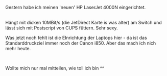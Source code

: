 <html><body><p>Gestern habe ich meinen 'neuen' HP LaserJet 4000N eingerichtet.<br>

<br>

Hängt mit dicken 10MBit/s (die JetDirect Karte is was älter) am Switch und lässt sich mit Postscript von CUPS füttern. Sehr sexy.<br>

Was jetzt noch fehlt ist die EInrichtung der Laptops hier - da ist das Standarddruckziel immer noch der Canon i850. Aber das mach ich nich mehr heute.<br>

<br>

Wollte mich nur mal mitteilen, wie toll ich bin ^^</p></body></html>